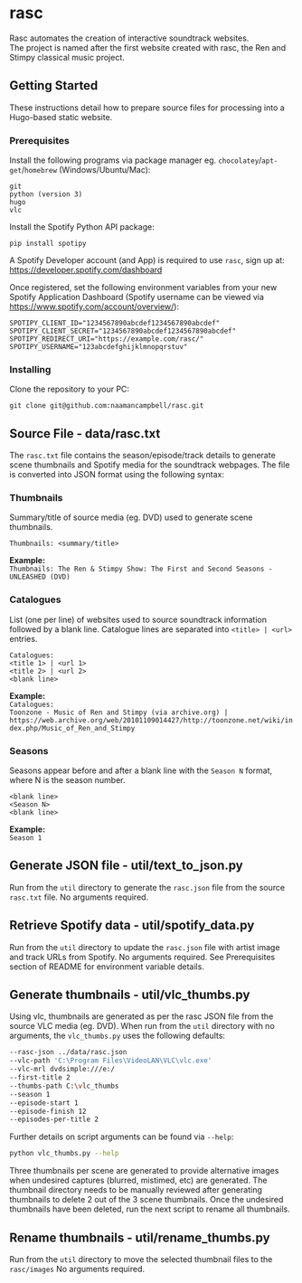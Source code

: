 # rasc
Rasc automates the creation of interactive soundtrack websites.<br>
The project is named after the first website created with rasc, the Ren and Stimpy classical music project.

## Getting Started
These instructions detail how to prepare source files for processing into a Hugo-based static website.

### Prerequisites
Install the following programs via package manager eg. `chocolatey`/`apt-get`/`homebrew` (Windows/Ubuntu/Mac):
```
git
python (version 3)
hugo
vlc
```

Install the Spotify Python API package: 
```
pip install spotipy
```
A Spotify Developer account (and App) is required to use `rasc`, sign up at:
https://developer.spotify.com/dashboard

Once registered, set the following environment variables from your new Spotify Application Dashboard (Spotify username can be viewed via  https://www.spotify.com/account/overview/):
```
SPOTIPY_CLIENT_ID="1234567890abcdef1234567890abcdef"
SPOTIPY_CLIENT_SECRET="1234567890abcdef1234567890abcdef"
SPOTIPY_REDIRECT_URI="https://example.com/rasc/"
SPOTIPY_USERNAME="123abcdefghijklmnopqrstuv"
```

### Installing
Clone the repository to your PC: 
```
git clone git@github.com:naamancampbell/rasc.git
```

## Source File - data/rasc.txt
The `rasc.txt` file contains the season/episode/track details to generate scene thumbnails and Spotify media for the soundtrack webpages.  The file is converted into JSON format using the following syntax:

### Thumbnails
Summary/title of source media (eg. DVD) used to generate scene thumbnails.
```
Thumbnails: <summary/title>
```
**Example:**<br>
`Thumbnails: The Ren & Stimpy Show: The First and Second Seasons - UNLEASHED (DVD)`

### Catalogues
List (one per line) of websites used to source soundtrack information followed by a blank line.  Catalogue lines are separated into `<title> | <url>` entries.
```
Catalogues:
<title 1> | <url 1>
<title 2> | <url 2>
<blank line>
```
**Example:**<br>
`Catalogues:`<br>
`Toonzone - Music of Ren and Stimpy (via archive.org) | https://web.archive.org/web/20101109014427/http://toonzone.net/wiki/index.php/Music_of_Ren_and_Stimpy
`

### Seasons
Seasons appear before and after a blank line with the `Season N` format, where N is the season number.
```
<blank line>
<Season N>
<blank line>
```
**Example:**<br>
`Season 1`

## Generate JSON file - util/text_to_json.py
Run from the `util` directory to generate the `rasc.json` file from the source `rasc.txt` file.
No arguments required.

## Retrieve Spotify data - util/spotify_data.py
Run from the `util` directory to update the `rasc.json` file with artist image and track URLs from Spotify.
No arguments required.  See Prerequisites section of README for environment variable details.

## Generate thumbnails - util/vlc_thumbs.py
Using vlc, thumbnails are generated as per the rasc JSON file from the source VLC media (eg. DVD).
When run from the `util` directory with no arguments, the `vlc_thumbs.py` uses the following defaults:

```bash
--rasc-json ../data/rasc.json
--vlc-path 'C:\Program Files\VideoLAN\VLC\vlc.exe'
--vlc-mrl dvdsimple:///e:/
--first-title 2
--thumbs-path C:\vlc_thumbs
--season 1
--episode-start 1
--episode-finish 12
--episodes-per-title 2
```

Further details on script arguments can be found via `--help`:
```bash
python vlc_thumbs.py --help
```

Three thumbnails per scene are generated to provide alternative images when undesired captures (blurred, mistimed, etc) are generated.
The thumbnail directory needs to be manually reviewed after generating thumbnails to delete 2 out of the 3 scene thumbnails.
Once the undesired thumbnails have been deleted, run the next script to rename all thumbnails.

## Rename thumbnails - util/rename_thumbs.py
Run from the `util` directory to move the selected thumbnail files to the `rasc/images`
No arguments required.